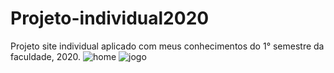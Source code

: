 # Projeto-individual2020
Projeto site individual aplicado com meus conhecimentos do 1° semestre da faculdade, 2020.
![home](https://user-images.githubusercontent.com/61557003/100956960-6373cf80-34f8-11eb-8999-b3b606996145.gif)
![jogo](https://user-images.githubusercontent.com/61557003/100956306-f01d8e00-34f6-11eb-845b-c2c303e1bc64.gif)
